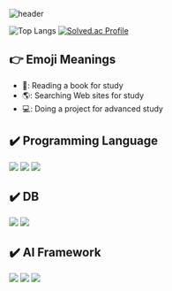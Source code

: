 ![header](https://capsule-render.vercel.app/api?type=waving&color=FFCD4A&height=300&section=header&text=MoonYoung%20Song&fontSize=55&fontColor=F9882C)

![Top Langs](https://github-readme-stats-sigma-five.vercel.app/api/top-langs/?username=MOONisYOUNG&layout=compact&theme=swift) [![Solved.ac Profile](http://mazassumnida.wtf/api/generate_badge?boj=smy6954)](https://solved.ac/smy6954)

## 👉 Emoji Meanings
* 📗: Reading a book for study
* 🌎: Searching Web sites for study
* 💻: Doing a project for advanced study

<strong><h2>✔️ Programming Language</h2></strong>
<div align=left> 
  <img src="https://img.shields.io/badge/Python-3766AB?style=for-the-badge&logo=Python&logoColor=white"> 
  <img src="https://img.shields.io/badge/R-276DC3?style=for-the-badge&logo=R&logoColor=white">
  <img src="https://img.shields.io/badge/C-A8B9CC?style=for-the-badge&logo=C&logoColor=white"> 
</div>

<strong><h2>✔️ DB</h2></strong>
<div align=left> 
  <img src="https://img.shields.io/badge/MySQL-4479A1?style=for-the-badge&logo=MySQL&logoColor=white"> 
  <img src="https://img.shields.io/badge/MongoDB-47A248?style=for-the-badge&logo=MongoDB&logoColor=white">
</div>

<strong><h2>✔️ AI Framework</h2></strong>
<div align=left> 
  <img src="https://img.shields.io/badge/Keras-D00000?style=for-the-badge&logo=Keras&logoColor=white"> 
  <img src="https://img.shields.io/badge/TensorFlow-FF6F00?style=for-the-badge&logo=TensorFlow&logoColor=white">
  <img src="https://img.shields.io/badge/PyTorch-EE4C2C?style=for-the-badge&logo=Pytorch&logoColor=white"> 
</div>
